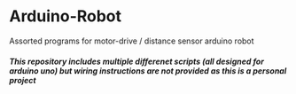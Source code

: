 # Arduino-Robot
Assorted programs for motor-drive / distance sensor arduino robot

##### This repository includes multiple differenet scripts (all designed for arduino uno) but wiring instructions are not provided as this is a personal project
